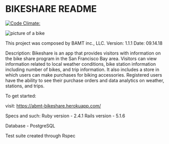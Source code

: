# BIKESHARE README

[![Code Climate:](https://codeclimate.com/github/bghalami/bike_share.png)](https://codeclimate.com/github/bghalami/bike_share)

![picture of a bike](https://encrypted-tbn0.gstatic.com/images?q=tbn:ANd9GcRQRRjETHLX5PEarqg-ykPcg23B4s0z6YYXvbSOLMoTtiaFhb2N1g)

This project was composed by BAMT inc., LLC.
Version: 1.1.1
Date: 09.14.18

Description: Bikeshare is an app that provides visitors with information on the bike share program in the San Francisco Bay area.  Visitors can view information related to local weather conditions, bike station information including number of bikes, and trip information. It also includes a store in which users can make purchases for biking accessories. Registered users have the ability to see their purchase orders and data analytics on weather, stations, and trips.

To get started:

visit: https://abmt-bikeshare.herokuapp.com/ 

Specs and such:
Ruby version - 2.4.1
Rails version - 5.1.6

Database - PostgreSQL

Test suite created through Rspec

